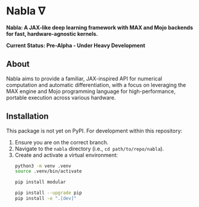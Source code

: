 # Nabla ∇

**Nabla: A JAX-like deep learning framework with MAX and Mojo backends for fast, hardware-agnostic kernels.**

**Current Status: Pre-Alpha - Under Heavy Development**

## About
Nabla aims to provide a familiar, JAX-inspired API for numerical computation and automatic differentiation, with a focus on leveraging the MAX engine and Mojo programming language for high-performance, portable execution across various hardware.

## Installation
This package is not yet on PyPI. For development within this repository:
1. Ensure you are on the correct branch.
2. Navigate to the `nabla` directory (i.e., `cd path/to/repo/nabla`).
3. Create and activate a virtual environment:
   ```bash
   python3 -m venv .venv
   source .venv/bin/activate

   pip install modular 

   pip install --upgrade pip
   pip install -e ".[dev]"
   ```

